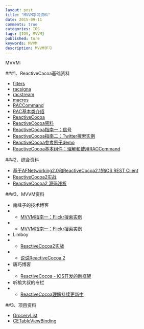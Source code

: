 ```yaml
---
layout: post
title: "MVVM学习资料"
date: 2015-09-11
comments: true
categories: IOS
tags: [IOS, MVVM]
published: ture
keywords: MVVM
description: MVVM学习
---
```

MVVM:

###1、ReactiveCacoa基础资料

* [filters](http://blog.sunnyxx.com/2014/04/19/rac_4_filters/)
* [racsigna](http://blog.sunnyxx.com/2014/03/06/rac_3_racsignal/)
* [racstream](http://blog.sunnyxx.com/2014/03/06/rac_2_racstream/)
* [macros](http://blog.sunnyxx.com/2014/03/06/rac_1_macros/)
* [RACCommand](http://blog.csdn.net/womendeaiwoming/article/details/37597779)
*  [RAC基本类介绍](http://bawn.github.io/ios/2014/09/28/RACCLASS.html)
*   [ReactiveCocoa](http://bawn.github.io/ios/2015/03/26/ReactiveCocoa.html)
*    [ReactiveCocoa资料](https://www.evernote.com/pub/lingchen621/reactivecocoa#st=p&n=1cb2ca5d-dd33-4910-9572-85ca7011d44b)
* [ReactiveCocoa指南一：信号](http://southpeak.github.io/blog/2014/08/02/reactivecocoazhi-nan-%5B%3F%5D-:xin-hao/)
* [ReactiveCocoa指南二：Twitter搜索实例](http://southpeak.github.io/blog/2014/08/02/reactivecocoazhi-nan-er-:twittersou-suo-shi-li/)
* [ReactiveCocoa参考例子demo](https://github.com/ReactiveCocoa/ReactiveCocoa/blob/legacy-objc/Documentation/BasicOperators.md)
*  [ ReactiveCocoa基本组件：理解和使用RACCommand](http://blog.csdn.net/womendeaiwoming/article/details/37597779)




###2、综合资料
* [基于AFNetworking2.0和ReactiveCocoa2.1的iOS REST Client](http://limboy.me/ios/2014/01/05/ios-rest-client-implementation.html)
* [ReactiveCocoa2实战](http://limboy.me/ios/2013/06/19/frp-reactivecocoa.html)
* [ReactiveCocoa2 源码浅析](http://blog.csdn.net/womendeaiwoming/article/details/48036725)

###3、MVVM资料

* 南峰子的技术博客
*  *  [MVVM指南一：Flickr搜索实例](http://southpeak.github.io/blog/2014/08/08/mvvmzhi-nan-yi-:flickrsou-suo-shi-li/)
* *   [MVVM指南一：Flickr搜索实例](http://southpeak.github.io/blog/2014/08/08/mvvmzhi-nan-yi-:flickrsou-suo-shi-li/)
* Limboy
* *  [ReactiveCocoa2实战](http://limboy.me/ios/2014/06/06/deep-into-reactivecocoa2.html)
* *  [说说ReactiveCocoa 2](http://limboy.me/ios/2013/12/27/reactivecocoa-2.html)
* 唐巧博客
* *  [ReactiveCocoa - iOS开发的新框架](http://blog.devtang.com/blog/2014/02/11/reactivecocoa-introduction/)
* 听榆大叔的专栏
* *   [ReactiveCocoa理解持续更新中](http://blog.csdn.net/womendeaiwoming/article/details/40519019)



##3、项目资料
* [GroceryList](https://github.com/jspahrsummers/GroceryList)
* [CETableViewBinding](https://github.com/ColinEberhardt/CETableViewBinding)
